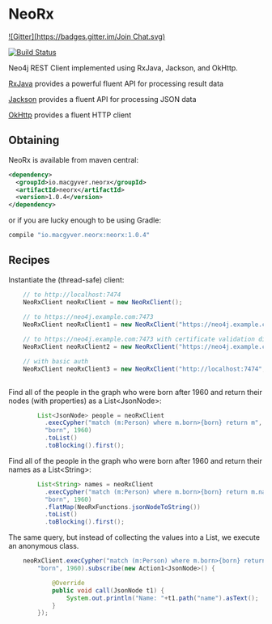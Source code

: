 # NeoRx
[![Gitter](https://badges.gitter.im/Join Chat.svg)](https://gitter.im/if6was9/NeoRx?utm_source=badge&utm_medium=badge&utm_campaign=pr-badge&utm_content=badge)

[![Build Status](http://ci.macgyver.io/buildStatus/icon?job=neorx-ci)](http://ci.macgyver.io/job/neorx-ci/)

Neo4j REST Client implemented using RxJava, Jackson, and OkHttp.

[RxJava](https://github.com/ReactiveX/RxJava) provides a powerful fluent API for processing result data

[Jackson](https://github.com/FasterXML/jackson) provides a fluent API for processing JSON data

[OkHttp](http://square.github.io/okhttp/) provides a fluent HTTP client

## Obtaining

NeoRx is available from maven central:

```xml
<dependency>
  <groupId>io.macgyver.neorx</groupId>
  <artifactId>neorx</artifactId>
  <version>1.0.4</version>
</dependency>
```

or if you are lucky enough to be using Gradle:

```groovy
compile "io.macgyver.neorx:neorx:1.0.4"
```


## Recipes

Instantiate the (thread-safe) client:
```java
	// to http://localhost:7474
	NeoRxClient neoRxClient = new NeoRxClient(); 
	
	// to https://neo4j.example.com:7473
	NeoRxClient neoRxClient1 = new NeoRxClient("https://neo4j.example.com:7473");

	// to https://neo4j.example.com:7473 with certificate validation disabled
	NeoRxClient neoRxClient2 = new NeoRxClient("https://neo4j.example.com:7473",false);

	// with basic auth
	NeoRxClient neoRxClient3 = new NeoRxClient("http://localhost:7474","myusername","mypassword");
	
```


Find all of the people in the graph who were born after 1960 and
return their nodes (with properties) as a List&lt;JsonNode&gt;:
```java
		List<JsonNode> people = neoRxClient
		  .execCypher("match (m:Person) where m.born>{born} return m", 
		  "born", 1960)
		  .toList()
		  .toBlocking().first();
```

Find all of the people in the graph who were born after 1960 and
return their names as a List&lt;String&gt;:
```java
		List<String> names = neoRxClient
		  .execCypher("match (m:Person) where m.born>{born} return m.name", 
		  "born", 1960)
		  .flatMap(NeoRxFunctions.jsonNodeToString())
		  .toList()
		  .toBlocking().first();
```
The same query, but instead of collecting the values into a List, we execute an anonymous class.  
```java
	neoRxClient.execCypher("match (m:Person) where m.born>{born} return m",
		"born", 1960).subscribe(new Action1<JsonNode>() {

			@Override
			public void call(JsonNode t1) {
				System.out.println("Name: "+t1.path("name").asText();
			}
		});
